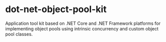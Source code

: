 # dot-net-object-pool-kit
Application tool kit based on .NET Core and .NET Framework platforms for implementing object pools using intrinsic concurrency and custom object pool classes.
